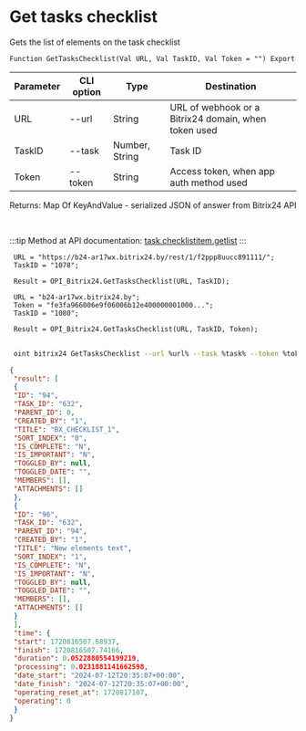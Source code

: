﻿---
sidebar_position: 4
---

# Get tasks checklist
 Gets the list of elements on the task checklist



`Function GetTasksChecklist(Val URL, Val TaskID, Val Token = "") Export`

 | Parameter | CLI option | Type | Destination |
 |-|-|-|-|
 | URL | --url | String | URL of webhook or a Bitrix24 domain, when token used |
 | TaskID | --task | Number, String | Task ID |
 | Token | --token | String | Access token, when app auth method used |

 
 Returns: Map Of KeyAndValue - serialized JSON of answer from Bitrix24 API

<br/>

:::tip
Method at API documentation: [task.checklistitem.getlist](https://dev.1c-bitrix.ru/rest_help/tasks/task/checklistitem/getlist.php)
:::
<br/>


```bsl title="Code example"
 URL = "https://b24-ar17wx.bitrix24.by/rest/1/f2ppp8uucc891111/";
 TaskID = "1078";
 
 Result = OPI_Bitrix24.GetTasksChecklist(URL, TaskID);
 
 URL = "b24-ar17wx.bitrix24.by";
 Token = "fe3fa966006e9f06006b12e400000001000...";
 TaskID = "1080";
 
 Result = OPI_Bitrix24.GetTasksChecklist(URL, TaskID, Token);
```
	


```sh title="CLI command example"
 
 oint bitrix24 GetTasksChecklist --url %url% --task %task% --token %token%

```

```json title="Result"
{
 "result": [
 {
 "ID": "94",
 "TASK_ID": "632",
 "PARENT_ID": 0,
 "CREATED_BY": "1",
 "TITLE": "BX_CHECKLIST_1",
 "SORT_INDEX": "0",
 "IS_COMPLETE": "N",
 "IS_IMPORTANT": "N",
 "TOGGLED_BY": null,
 "TOGGLED_DATE": "",
 "MEMBERS": [],
 "ATTACHMENTS": []
 },
 {
 "ID": "96",
 "TASK_ID": "632",
 "PARENT_ID": "94",
 "CREATED_BY": "1",
 "TITLE": "New elements text",
 "SORT_INDEX": "1",
 "IS_COMPLETE": "N",
 "IS_IMPORTANT": "N",
 "TOGGLED_BY": null,
 "TOGGLED_DATE": "",
 "MEMBERS": [],
 "ATTACHMENTS": []
 }
 ],
 "time": {
 "start": 1720816507.68937,
 "finish": 1720816507.74166,
 "duration": 0.0522880554199219,
 "processing": 0.0231881141662598,
 "date_start": "2024-07-12T20:35:07+00:00",
 "date_finish": "2024-07-12T20:35:07+00:00",
 "operating_reset_at": 1720817107,
 "operating": 0
 }
}
```
